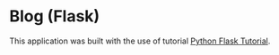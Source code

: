 # Blog (Flask) #
This application was built with the use of tutorial [Python Flask Tutorial](https://www.youtube.com/playlist?list=PL-osiE80TeTs4UjLw5MM6OjgkjFeUxCYH).
